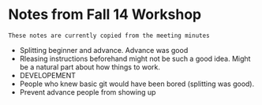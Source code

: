 # Notes from Fall 14 Workshop

    These notes are currently copied from the meeting minutes
    
* Splitting beginner and advance. Advance was good 
* Rleasing instructions beforehand might not be such a good idea. Might be a natural part about how things to work. 
* DEVELOPEMENT 
* People who knew basic git would have been bored (splitting was good). 
* Prevent advance people from showing up

